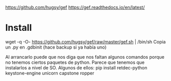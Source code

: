 https://github.com/hugsy/gef
https://gef.readthedocs.io/en/latest/

# Install
wget -q -O- https://github.com/hugsy/gef/raw/master/gef.sh | /bin/sh
Copia un .py en .gdbinit (hace backup si ya había uno)


Al arrancarlo puede que nos diga que nos faltan algunos comandos porque no tenemos ciertos paquetes de python.
Parece que tenemos que instalarlos a nivel de SO.
Algunos de ellos:
pip install retdec-python keystone-engine unicorn capstone ropper

